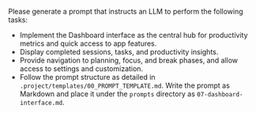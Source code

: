 Please generate a prompt that instructs an LLM to perform the following tasks:

* Implement the Dashboard interface as the central hub for productivity metrics and quick access to app features.
* Display completed sessions, tasks, and productivity insights.
* Provide navigation to planning, focus, and break phases, and allow access to settings and customization.
* Follow the prompt structure as detailed in `.project/templates/00_PROMPT_TEMPLATE.md`. Write the prompt as Markdown and place it under the `prompts` directory as `07-dashboard-interface.md`.
